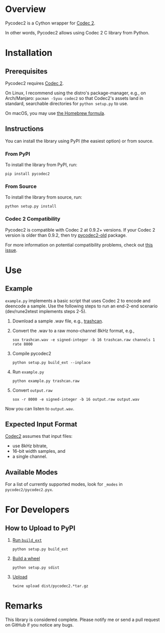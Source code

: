 Overview
========

Pycodec2 is a Cython wrapper for [Codec 2][codec2].

In other words, Pycodec2 allows using Codec 2 C library from Python.

Installation
============

## Prerequisites

Pycodec2 requires [Codec 2][codec2].

On Linux, I recommend using the distro's package-manager, e.g., on
Arch/Manjaro: `pacman -Syuu codec2` so that Codec2's assets land in standard,
searchable directories for `python setup.py` to use.

On macOS, you may use [the Homebrew
formula](https://formulae.brew.sh/formula/codec2#default).

## Instructions

You can install the library using PyPI (the easiest option) or from source.

### From PyPI

To install the library from PyPI, run:

    pip install pycodec2

### From Source

To install the library from source, run:

    python setup.py install

### Codec 2 Compatibility

Pycodec2 is compatible with Codec 2 at 0.9.2+ versions. If your Codec 2 version
is older than 0.9.2, then try
[pycodec2-old](https://pypi.org/project/pycodec2-old/) package.

For more information on potential compatibility problems, check out [this
issue](https://github.com/gregorias/pycodec2/issues/8).

Use
===

## Example

`example.py` implements a basic script that uses Codec 2 to encode and deencode
a sample. Use the following steps to run an end-2-end scenario (dev/rune2etest
implements steps 2-5).

1. Download a sample .wav file, e.g.,
   [trashcan](https://freesound.org/people/InspectorJ/sounds/431158/).

2. Convert the .wav to a raw mono-channel 8kHz format, e.g.,

       sox trashcan.wav -e signed-integer -b 16 trashcan.raw channels 1 rate 8000
3. Compile pycodec2

       python setup.py build_ext --inplace
4. Run `example.py`

       python example.py trashcan.raw
5. Convert `output.raw`

       sox -r 8000 -e signed-integer -b 16 output.raw output.wav

Now you can listen to `output.wav`.

## Expected Input Format

[Codec2][codec2] assumes that input files:
* use 8kHz bitrate,
* 16-bit width samples, and
* a single channel.

## Available Modes

For a list of currently supported modes, look for `_modes` in
`pycodec2/pycodec2.pyx`.

For Developers
==============

## How to Upload to PyPI

1. [Run `build_ext`](https://stackoverflow.com/a/4515279/915552)

       python setup.py build_ext
2. [Build a wheel](https://packaging.python.org/guides/distributing-packages-using-setuptools/#pure-python-wheels)

       python setup.py sdist
3. [Upload](https://packaging.python.org/guides/distributing-packages-using-setuptools/#uploading-your-project-to-pypi)

       twine upload dist/pycodec2.*tar.gz

Remarks
=======

This library is considered complete. Please notify me or send a pull request on
GitHub if you notice any bugs.

[codec2]: http://www.rowetel.com/blog/?page_id=452
